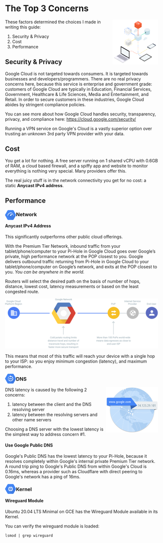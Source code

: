 # The Top 3 Concerns

<img src="./images/faq.svg" height="150" align="right">

These factors determined the choices I made in writing this guide:

1. Security & Privacy
2. Cost
3. Performance

## Security & Privacy

Google Cloud is not targeted towards consumers. It is targeted towards businesses and developers/programmers. There are no real privacy concerns here, because this service is enterprise and government grade: customers of Google Cloud are typically in Education, Financial Services, Government, Healthcare & Life Sciences, Media and Entertainment, and Retail. In order to secure customers in these industries, Google Cloud abides by stringent compliance policies.

You can see more about how Google Cloud handles security, transparency, privacy, and compliance here: https://cloud.google.com/security/

Running a VPN service on Google's Cloud is a vastly superior option over trusting an unknown 3rd party VPN provider with your data.

## Cost

You get a lot for nothing. A free server running on 1 shared vCPU with 0.6GB of RAM, a cloud based firewall, and a spiffy app and website to monitor everything is nothing very special. Many providers offer this.

The real juicy stuff is in the network connectivity you get for no cost: a static **Anycast IPv4 address**.

## Performance

<img src="./images/logos/faq-network.svg" height="36" align="left">

### Network

#### Anycast IPv4 Address

This significantly outperforms other public cloud offerings.

With the Premium Tier Network, inbound traffic from your tablet/phone/computer to your Pi-Hole in Google Cloud goes over Google’s private, high performance network at the POP closest to you. Google delivers outbound traffic returning from Pi-Hole in Google Cloud to your tablet/phone/computer on Google’s network, and exits at the POP closest to you. *You can be anywhere in the world.*

Routers will select the desired path on the basis of number of hops, distance, lowest cost, latency measurements or based on the least congested route.

<img src="./images/premium-network-diagram.svg">

This means that most of this traffic will reach your device with a single hop to your ISP: so you enjoy minimum congestion (latency), and maximum performance.

<img src="./images/logos/faq-dns.svg" height="36" align="left">

### DNS

<img src="./images/global-dns-network.png" height="150" align="right">

DNS latency is caused by the following 2 concerns:

1. latency between the client and the DNS resolving server
2. latency between the resolving servers and other name servers

Choosing a DNS server with the lowest latency is the simplest way to address concern #1.

#### Use Google Public DNS

Google's Public DNS has the lowest latency to your Pi-Hole, because it resolves completely within Google's internal private Premium Tier network. A round trip ping to Google's Public DNS from within Google's Cloud is 0.16ms, whereas a provider such as Cloudflare with direct peering to Google's network has a ping of 16ms.

<img src="./images/logos/faq-cpu.svg" height="36" align="left">

### Kernel

#### Wireguard Module

Ubuntu 20.04 LTS Minimal on GCE has the Wireguard Module available in its Kernel.

You can verify the wireguard module is loaded:

```
lsmod | grep wireguard
```
